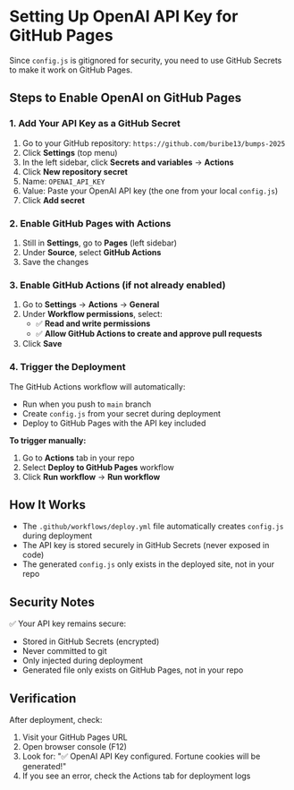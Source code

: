 # Setting Up OpenAI API Key for GitHub Pages

Since `config.js` is gitignored for security, you need to use GitHub Secrets to make it work on GitHub Pages.

## Steps to Enable OpenAI on GitHub Pages

### 1. Add Your API Key as a GitHub Secret

1. Go to your GitHub repository: `https://github.com/buribe13/bumps-2025`
2. Click **Settings** (top menu)
3. In the left sidebar, click **Secrets and variables** → **Actions**
4. Click **New repository secret**
5. Name: `OPENAI_API_KEY`
6. Value: Paste your OpenAI API key (the one from your local `config.js`)
7. Click **Add secret**

### 2. Enable GitHub Pages with Actions

1. Still in **Settings**, go to **Pages** (left sidebar)
2. Under **Source**, select **GitHub Actions**
3. Save the changes

### 3. Enable GitHub Actions (if not already enabled)

1. Go to **Settings** → **Actions** → **General**
2. Under **Workflow permissions**, select:
   - ✅ **Read and write permissions**
   - ✅ **Allow GitHub Actions to create and approve pull requests**
3. Click **Save**

### 4. Trigger the Deployment

The GitHub Actions workflow will automatically:
- Run when you push to `main` branch
- Create `config.js` from your secret during deployment
- Deploy to GitHub Pages with the API key included

**To trigger manually:**
1. Go to **Actions** tab in your repo
2. Select **Deploy to GitHub Pages** workflow
3. Click **Run workflow** → **Run workflow**

## How It Works

- The `.github/workflows/deploy.yml` file automatically creates `config.js` during deployment
- The API key is stored securely in GitHub Secrets (never exposed in code)
- The generated `config.js` only exists in the deployed site, not in your repo

## Security Notes

✅ Your API key remains secure:
- Stored in GitHub Secrets (encrypted)
- Never committed to git
- Only injected during deployment
- Generated file only exists on GitHub Pages, not in your repo

## Verification

After deployment, check:
1. Visit your GitHub Pages URL
2. Open browser console (F12)
3. Look for: "✅ OpenAI API Key configured. Fortune cookies will be generated!"
4. If you see an error, check the Actions tab for deployment logs

